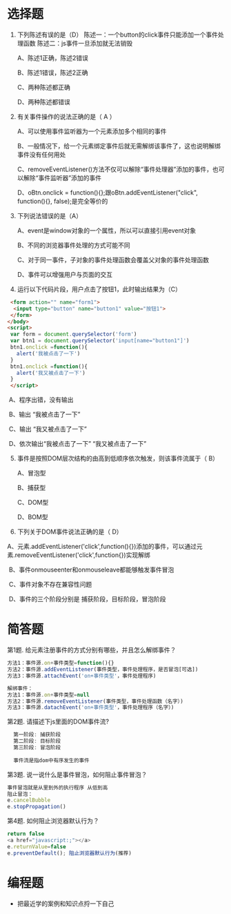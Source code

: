# 选择题

1. 下列陈述有误的是（D） 
   陈述一：一个button的click事件只能添加一个事件处理函数
   陈述二：js事件一旦添加就无法销毁   

   A、陈述1正确，陈述2错误

   B、陈述1错误，陈述2正确

   C、两种陈述都正确

   D、两种陈述都错误


2. 有关事件操作的说法正确的是（ A ）

   A、可以使用事件监听器为一个元素添加多个相同的事件

   B、一般情况下，给一个元素绑定事件后就无需解绑该事件了，这也说明解绑事件没有任何用处

   C、removeEventListener()方法不仅可以解除“事件处理器”添加的事件，也可以解除“事件监听器”添加的事件

   D、oBtn.onclick = function(){};跟oBtn.addEventListener("click", function(){}, false);是完全等价的


3.  下列说法错误的是（A）

    A、event是window对象的一个属性，所以可以直接引用event对象 

    B、不同的浏览器事件处理的方式可能不同 

    C、对于同一事件，子对象的事件处理函数会覆盖父对象的事件处理函数  

    D、事件可以增强用户与页面的交互  


4. 运行以下代码片段，用户点击了按钮1，此时输出结果为（C）
```html
 <form action="" name="form1">
  <input type="button" name="button1" value="按钮1">
 </form>
</body>
<script>
 var form = document.querySelector('form')
 var btn1 = document.querySelector('input[name="button1"]')
 btn1.onclick =function(){
   alert('我被点击了一下')
 }
 btn1.onclick =function(){
   alert('我又被点击了一下')
 }
 </script>
```

​     A、程序出错，没有输出 

​    B、输出 “我被点击了一下” 

​    C、输出 “我又被点击了一下” 

​    D、依次输出“我被点击了一下” “我又被点击了一下”  

5. 事件是按照DOM层次结构的由高到低顺序依次触发，则该事件流属于（ B） 

    A、冒泡型 

    B、捕获型

   C、DOM型

   D、BOM型


6. 下列关于DOM事件说法正确的是（ D） 

​       A、元素.addEventListener('click',function(){})添加的事件，可以通过元素.removeEventListener('click',function{})实现解绑

​      B、事件onmouseenter和onmouseleave都能够触发事件冒泡

​      C、事件对象不存在兼容性问题

​      D、事件的三个阶段分别是 捕获阶段，目标阶段，冒泡阶段




# 简答题

第1题. 给元素注册事件的方式分别有哪些，并且怎么解绑事件？
```js
方法1：事件源.on+事件类型=function(){}
方法2：事件源.addEventListener(事件类型，事件处理程序，是否冒泡[可选])
方法3：事件源.attachEvent('on+事件类型'，事件处理程序)

解绑事件：
方法1：事件源.on+事件类型=null
方法2：事件源.removeEventListener(事件类型，事件处理函数（名字）)
方法3：事件源.datachEvent('on+事件类型'，事件处理程序（名字）)
```
第2题. 请描述下js里面的DOM事件流?
```js
  第一阶段: 捕获阶段
  第二阶段: 目标阶段
  第三阶段: 冒泡阶段
  
  事件流是指dom中有序发生的事件
```
第3题. 说一说什么是事件冒泡，如何阻止事件冒泡？
```js
事件冒泡就是从里到外的执行程序 从低到高 
阻止冒泡：  
e.cancelBubble
e.stopPropagation()
```
第4题. 如何阻止浏览器默认行为？
```js
return false
<a href="javascript:;"></a>
e.returnValue=false
e.preventDefault(); 阻止浏览器默认行为(推荐)
```

# 编程题
- 把最近学的案例和知识点捋一下自己



